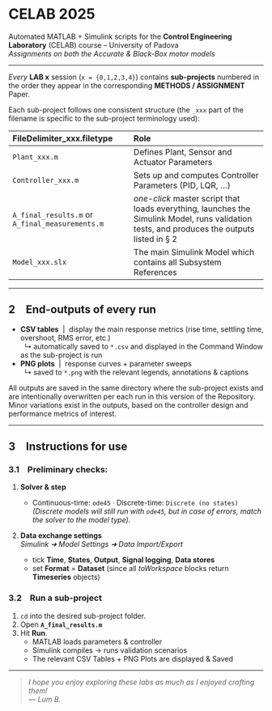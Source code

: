 # **CELAB 2025**

Automated MATLAB + Simulink scripts for the **Control Engineering Laboratory** (CELAB) course – University of Padova  
_Assignments on both the Accurate & Black-Box motor models_

---

*Every* **LAB x** session (`x = {0,1,2,3,4}`) contains **sub-projects** numbered in the order they appear in the corresponding **METHODS / ASSIGNMENT** Paper.

Each sub-project follows one consistent structure (the `_xxx` part of the filename is specific to the sub-project terminology used):

| FileDelimiter_xxx.filetype | Role |
| :-- | :-- |
| `Plant_xxx.m` | Defines Plant, Sensor and Actuator Parameters |
| `Controller_xxx.m` | Sets up and computes Controller Parameters (PID, LQR, …) |
| `A_final_results.m` or `A_final_measurements.m`  | *one-click* master script that loads everything, launches the Simulink Model, runs validation tests, and produces the outputs listed in §&nbsp;2 |
| `Model_xxx.slx` | The main Simulink Model which contains all Subsystem References |

---

## 2 End-outputs of **every** run <a id="end-products"></a>

* **CSV tables** &nbsp;|&nbsp; display the main response metrics (rise time, settling time, overshoot, RMS error, etc.)  
  &nbsp;&nbsp;↳ automatically saved to `*.csv` and displayed in the Command Window as the sub-project is run  
* **PNG plots** &nbsp;|&nbsp; response curves + parameter sweeps  
  &nbsp;&nbsp;↳ saved to `*.png` with the relevant legends, annotations & captions

All outputs are saved in the same directory where the sub-project exists and are intentionally overwritten per each run in this version of the Repository.
Minor variations exist in the outputs, based on the controller design and performance metrics of interest.

---

## 3 Instructions for use

### 3.1 Preliminary checks:

1. **Solver & step**  
   * Continuous-time: `ode45`   ·  Discrete-time: `Discrete (no states)`<br>
     _(Discrete models will still run with `ode45`, but in case of errors, match the solver to the model type)._

2. **Data exchange settings**  
   *Simulink ➜ Model Settings ➜ Data Import/Export*  
   - tick **Time**, **States**, **Output**, **Signal logging**, **Data stores**  
   - set **Format** = **Dataset** (since all *toWorkspace* blocks return **Timeseries** objects)

### 3.2 Run a sub-project

1. `cd` into the desired sub-project folder.  
2. Open **`A_final_results.m`**   
3. Hit **Run**.  
   * MATLAB loads parameters & controller  
   * Simulink compiles → runs validation scenarios  
   * The relevant CSV Tables + PNG Plots are displayed & Saved 
---

> *I hope you enjoy exploring these labs as much as I enjoyed crafting them!*  
> — *Lum B.*
